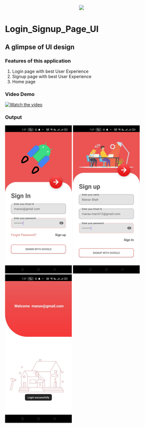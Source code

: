<h1 align="center"> <center><img src="https://github.com/manavshah123/Mobile_Application_Training/blob/main/GIF/login.gif"  width="400"></h1>

# Login_Signup_Page_UI

##  A glimpse of UI design

### Features of this application

1. Login page with best User Experience
2. Signup page with best User Experience
3. Home page

### Video Demo

[![Watch the video](https://img.youtube.com/vi/w8CtL_3swzw/maxresdefault.jpg)](https://youtu.be/w8CtL_3swzw)

### Output
<p float="left">
  <img src="https://github.com/manavshah123/Login_Signup_Page_UI/blob/master/output/WhatsApp%20Image%202022-02-03%20at%201.27.47%20PM%20(1).jpeg" width="220" />
  <img src="https://github.com/manavshah123/Login_Signup_Page_UI/blob/master/output/WhatsApp%20Image%202022-02-03%20at%201.27.47%20PM%20(2).jpeg" width="220" /> 
  <img src="https://github.com/manavshah123/Login_Signup_Page_UI/blob/master/output/WhatsApp%20Image%202022-02-03%20at%201.27.47%20PM.jpeg" width="220" />
</p>

